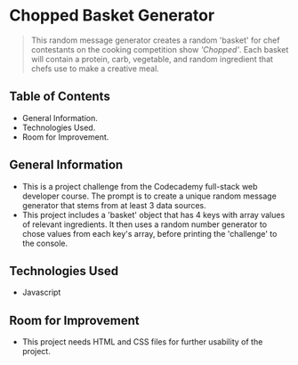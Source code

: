 # Chopped Basket Generator

> This random message generator creates a random 'basket' for chef contestants on the cooking competition show _'Chopped'_.
> Each basket will contain a protein, carb, vegetable, and random ingredient that chefs use to make a creative meal.

## Table of Contents

- General Information.
- Technologies Used.
- Room for Improvement.

## General Information

- This is a project challenge from the Codecademy full-stack web developer course. The prompt is to create a unique random message generator that stems from at least 3 data sources.
- This project includes a 'basket' object that has 4 keys with array values of relevant ingredients. It then uses a random number generator to chose values from each key's array, before printing the 'challenge' to the console.

## Technologies Used

- Javascript

## Room for Improvement

- This project needs HTML and CSS files for further usability of the project.
